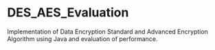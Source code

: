 # DES_AES_Evaluation
Implementation of Data Encryption Standard and Advanced Encryption Algorithm using Java and evaluation of performance.
